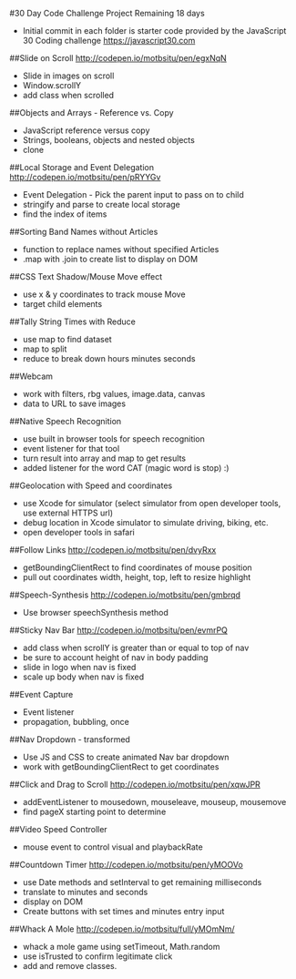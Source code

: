 #30 Day Code Challenge Project
Remaining 18 days
- Initial commit in each folder is starter code provided by the JavaScript 30 Coding challenge https://javascript30.com


##Slide on Scroll
http://codepen.io/motbsitu/pen/egxNqN
- Slide in images on scroll
- Window.scrollY
- add class when scrolled

##Objects and Arrays - Reference vs. Copy
- JavaScript reference versus copy
- Strings, booleans, objects and nested objects
- clone

##Local Storage and Event Delegation
http://codepen.io/motbsitu/pen/pRYYGv
- Event Delegation - Pick the parent input to pass on to child
- stringify and parse to create local storage
- find the index of items

##Sorting Band Names without Articles
- function to replace names without specified Articles
- .map with .join to create list to display on DOM

##CSS Text Shadow/Mouse Move effect
- use x & y coordinates to track mouse Move
- target child elements

##Tally String Times with Reduce
- use map to find dataset
- map to split
- reduce to break down hours minutes seconds

##Webcam
- work with filters, rbg values, image.data, canvas
- data to URL to save images

##Native Speech Recognition
- use built in browser tools for speech recognition
- event listener for that tool
- turn result into array and map to get results
- added listener for the word CAT (magic word is stop) :)

##Geolocation with Speed and coordinates
- use Xcode for simulator (select simulator from open developer tools, use external HTTPS url)
- debug location in Xcode simulator to simulate driving, biking, etc.
- open developer tools in safari

##Follow Links
http://codepen.io/motbsitu/pen/dvyRxx
- getBoundingClientRect to find coordinates of mouse position
- pull out coordinates width, height, top, left to resize highlight

##Speech-Synthesis
http://codepen.io/motbsitu/pen/gmbrqd
- Use browser speechSynthesis method

##Sticky Nav Bar
http://codepen.io/motbsitu/pen/evmrPQ
- add class when scrollY is greater than or equal to top of nav
- be sure to account height of nav in body padding
- slide in logo when nav is fixed
- scale up body when nav is fixed

##Event Capture
- Event listener
- propagation, bubbling, once

##Nav Dropdown - transformed
- Use JS and CSS to create animated Nav bar dropdown
- work with getBoundingClientRect to get coordinates

##Click and Drag to Scroll
http://codepen.io/motbsitu/pen/xqwJPR
- addEventListener to  mousedown, mouseleave, mouseup, mousemove  
- find pageX starting point to determine

##Video Speed Controller
- mouse event to control visual and playbackRate

##Countdown Timer
http://codepen.io/motbsitu/pen/yMOOVo
- use Date methods and setInterval to get remaining milliseconds
- translate to minutes and seconds
- display on DOM
- Create buttons with set times and minutes entry input

##Whack A Mole
http://codepen.io/motbsitu/full/yMOmNm/
- whack a mole game using setTimeout, Math.random
- use isTrusted to confirm legitimate click
- add and remove classes.
